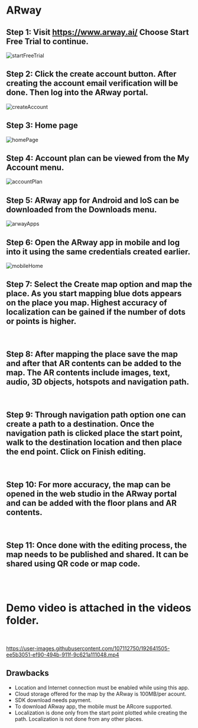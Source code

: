 # ARway

## Step 1: Visit https://www.arway.ai/ Choose Start Free Trial to continue.
![startFreeTrial](https://user-images.githubusercontent.com/107112750/192640184-f43de338-b6be-46da-a096-3f2fea43eb5e.png)

## Step 2: Click the create account button. After creating the account email verification will be done. Then log into the ARway portal.
![createAccount](https://user-images.githubusercontent.com/107112750/192640351-1fd97a8c-fd69-4366-82db-8ee819e59a5e.png)


## Step 3: Home page
![homePage](https://user-images.githubusercontent.com/107112750/192640489-3097f485-649c-4082-ba46-86ad78151479.png)

## Step 4: Account plan can be viewed from the My Account menu. 
![accountPlan](https://user-images.githubusercontent.com/107112750/192640532-ee52d53a-eff6-4516-933f-bb6563a07e92.png)

## Step 5: ARway app for Android and IoS can be downloaded from the Downloads menu.
![arwayApps](https://user-images.githubusercontent.com/107112750/192640563-48cef019-a338-4053-b175-46e61731c449.png)

## Step 6: Open the ARway app in mobile and log into it using the same credentials created earlier. 
![mobileHome](https://user-images.githubusercontent.com/107112750/192640599-49cf95b0-5c72-4674-985d-e50b6c297534.jpg)

## Step 7: Select the Create map option and map the place. As you start mapping blue dots appears on the place you map. Highest accuracy of localization can be gained if the number of dots or points is higher. 
<br>

## Step 8: After mapping the place save the map and after that AR contents can be added to the map. The AR contents include images, text, audio, 3D objects, hotspots and navigation path. 
<br>

## Step 9: Through navigation path option one can create a path to a destination. Once the navigation path is clicked place the start point, walk to the destination location and then place the end point. Click on Finish editing.
<br>

## Step 10: For more accuracy, the map can be opened in the web studio in the ARway portal and can be added with the floor plans and AR contents. 
<br>

## Step 11: Once done with the editing process, the map needs to be published and shared. It can be shared using QR code or map code.
<br>
<br>

# Demo video is attached in the videos folder.
<br>



https://user-images.githubusercontent.com/107112750/192641505-ee5b3051-ef90-494b-911f-9c621a111048.mp4



## Drawbacks
* Location and Internet connection must be enabled while using this app.
* Cloud storage offered for the map by the ARway is 100MB/per acount. 
* SDK download needs payment.
* To download ARway app, the mobile must be ARcore supported.
* Localization is done only from the start point plotted while creating the path. Localization is not done from any other places. 
